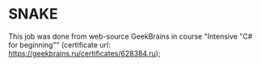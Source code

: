 # SNAKE
This job was done from web-source GeekBrains in course "Intensive "C# for beginning"" (certificate url: https://geekbrains.ru/certificates/628384.ru);  
